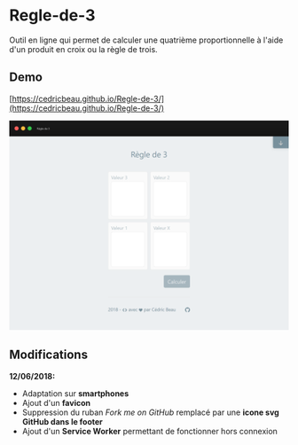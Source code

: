 # Regle-de-3

Outil en ligne qui permet de calculer une quatrième proportionnelle à l'aide d'un produit en croix ou la règle de trois.

## Demo

[https://cedricbeau.github.io/Regle-de-3/](https://cedricbeau.github.io/Regle-de-3/)

![Capture d'écran de Regle-de-3]( https://github.com/cedricbeau/Regle-de-3/blob/master/R23.png "Capture d'écran de Regle-de-3")

## Modifications

**12/06/2018:**

* Adaptation sur **smartphones**
* Ajout d'un **favicon**
* Suppression du ruban _Fork me on GitHub_ remplacé par une **icone svg GitHub dans le footer**
* Ajout d'un **Service Worker** permettant de fonctionner hors connexion

